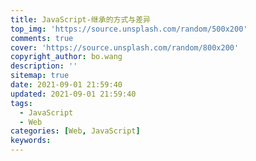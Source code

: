 ```yaml
---
title: JavaScript-继承的方式与差异
top_img: 'https://source.unsplash.com/random/500x200'
comments: true
cover: 'https://source.unsplash.com/random/800x200'
copyright_author: bo.wang
description: ''
sitemap: true
date: 2021-09-01 21:59:40
updated: 2021-09-01 21:59:40
tags:
  - JavaScript
  - Web
categories: [Web, JavaScript]
keywords:
---
```

